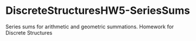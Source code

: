 # DiscreteStructuresHW5-SeriesSums
Series sums for arithmetic and geometric summations. Homework for Discrete Structures
